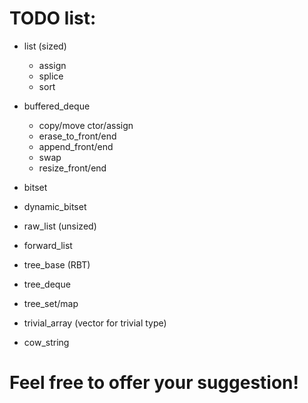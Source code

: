 # TODO list:

- list (sized)
  - assign
  - splice
  - sort


- buffered_deque
  - copy/move ctor/assign
  - erase_to_front/end
  - append_front/end
  - swap
  - resize_front/end

- bitset

- dynamic_bitset

- raw_list (unsized)

- forward_list

- tree_base (RBT)

- tree_deque

- tree_set/map

- trivial_array (vector for trivial type)

- cow_string

# Feel free to offer your suggestion!
